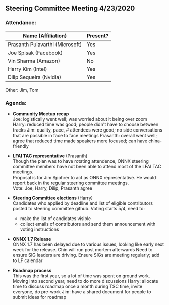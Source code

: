 ## Steering Committee Meeting 4/23/2020

### Attendance:

| Name (Affiliation) | Present? |
| ------------------------------- | --- |
| Prasanth Pulavarthi (Microsoft) | Yes |
| Joe Spisak (Facebook)           | Yes |
| Vin Sharma (Amazon)             | No | 
| Harry Kim (Intel)               | Yes |
| Dilip Sequeira (Nvidia)         | Yes |


Other: Jim, Tom

### Agenda:

* **Community Meetup recap**  
Joe: logistically went well; was worried about it being over zoom  
Harry: reduced time was good; people didn't have to choose between tracks
Jim: quality, pace, # attendees were good; no side conversations that are possible in face to face meetings
Prasanth: overall went well; agree that reduced time made speakers more focused; can have china-friendly

* **LFAI TAC representative** (Prasanth)  
Though the plan was to have rotating attendence, ONNX steering committee members have not been able to attend most of the LFAI TAC meetings.  
Proposal is for Jim Spohrer to act as ONNX representative. He would report back in the regular steering committee meetings.  
Vote: Joe, Harry, Dilip, Prasanth agree

* **Steering Committee elections** (Harry)  
Candidates who applied by deadline and list of eligible contributors posted to steering committee github.
Voting starts 5/4, need to:
  * make the list of candidates visible
  * collect emails of contributors and send them announcement with voting instructions

* **ONNX 1.7 Release**  
ONNX 1.7 has been delayed due to various issues, looking like early next week for the release.
Chin will run post mortem afterwards
Need to ensure SIG leaders are driving.
Ensure SIGs are meeting regularly; add to LF calendar

* **Roadmap process**  
This was the first year, so a lot of time was spent on ground work.
Moving into second year, need to do more discussions
Harry: allocate time to discuss roadmap once a month during TSC time, invite everyone, do pre-work
Jim: have a shared document for people to submit ideas for roadmap
